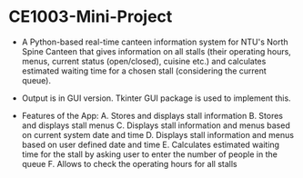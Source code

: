 # CE1003-Mini-Project

- A Python-based real-time canteen information system for NTU's North Spine Canteen that gives information on all stalls (their operating hours, menus, current status (open/closed), cuisine etc.) and calculates estimated waiting time for a chosen stall (considering the current queue).

- Output is in GUI version. Tkinter GUI package is used to implement this.

- Features of the App: A. Stores and displays stall information B. Stores and displays stall menus C. Displays stall information and menus based on current system date and time D. Displays stall information and menus based on user defined date and time E. Calculates estimated waiting time for the stall by asking user to enter the number of people in the queue F. Allows to check the operating hours for all stalls

